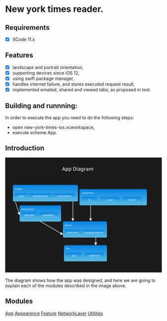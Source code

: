 # New york times reader.

## Requirements

- [x] XCode 11.x

## Features

- [x] landscape and portrait orientation,
- [x] supporting devices since iOS 12,
- [x] using swift package manager,
- [x] handles internet failure, and stores executed request result,
- [x] implemented emailed, shared and viewed tabs, as proposed in test.

## Building and runnning:

In order to execute the app you need to do the following steps:

- open new-york-times-ios.xcworkspace,
- execute scheme App.

## Introduction

![Image](resources/diagram.png)

The diagram shows how the app was designed, and here we are going to explain each of the modules described in the image above.

## Modules

[App](app/README.md)
[Appearence](Appearence/README.md)
[Feature](Feature/README.md)
[NetworkLayer](App/README.md)
[Utilities](Utilities/README.md)
